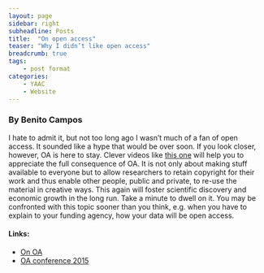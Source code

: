```yaml
---
layout: page
sidebar: right
subheadline: Posts
title:  "On open access"
teaser: "Why I didn’t like open access"
breadcrumb: true
tags:
    - post format
categories:
    - YAAC
    - Website
---
```



### By Benito Campos
I hate to admit it, but not too long ago I wasn’t much of a fan of open access. It sounded like a hype that would be over soon. If you look closer, however, OA is here to stay. Clever videos like <a href="https://www.youtube.com/watch?v=L5rVH1KGBCY" target="_blank">this one</a> will help you to appreciate the full consequence of OA. It is not only about making stuff available to everyone but to allow researchers to retain copyright for their work and thus enable other people, public and private, to re-use the material in creative ways. This again will foster scientific discovery and economic growth in the long run. Take a minute to dwell on it. You may be confronted with this topic sooner than you think, e.g. when you have to explain to your funding agency, how your data will be open access.  

#### Links: 
- <a href="https://www.youtube.com/watch?v=L5rVH1KGBCY" target="_blank">On OA</a>
- <a href="http://opencon2015.org/blog/opencon-2015-details-announced" target="_blank">OA conference 2015</a>



